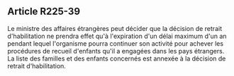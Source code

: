 ## Article R225-39

Le ministre des affaires étrangères peut décider que la décision de retrait d'habilitation ne prendra effet
qu'à l'expiration d'un délai maximum d'un an pendant lequel l'organisme pourra continuer son activité pour
achever les procédures de recueil d'enfants qu'il a engagées dans les pays étrangers. La liste des familles et
des enfants concernés est annexée à la décision de retrait d'habilitation.

